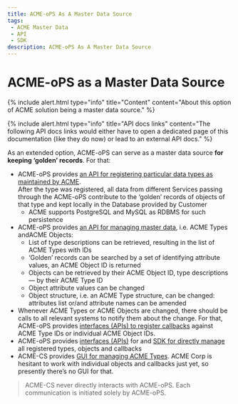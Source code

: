 ```yaml
---
title: ACME-oPS As A Master Data Source
tags: 
 - ACME Master Data
 - API
 - SDK
description: ACME-oPS As A Master Data Source
---
```


# ACME-oPS as a Master Data Source 

{% include alert.html type="info" title="Content" content="About this option of ACME solution being a master data source." %}

{% include alert.html type="info" title="API docs links" content="The following API docs links would either have to open a dedicated page of this documentation (like they do now) or lead to an external API docs." %}

As an extended option, ACME-oPS can serve as a master data source **for keeping ‘golden’ records**. For that:
- ACME-oPS provides [an API for registering particular data types as maintained by ACME](api_data_reg). <br>
    After the type was registered, all data from different Services passing through the ACME-oPS contribute to the ‘golden’ records of objects of that type and kept locally in the Database provided by Customer
    - ACME supports PostgreSQL and MySQL as RDBMS for such persistence
- ACME-oPS provides [an API for managing master data](api_data_mng), i.e. ACME Types andACME Objects:
    - List of type descriptions can be retrieved, resulting in the list of ACME Types with IDs
    - ‘Golden’ records can be searched by a set of identifying attribute values, an ACME Object ID is returned
    - Objects can be retrieved by their ACME Object ID, type descriptions — by their ACME Type ID
    - Object attribute values can be changed
    - Object structure, i.e. an ACME Type structure, can be changed: attributes list or/and attribute names can be amended
- Whenever ACME Types or ACME Objects are changed, there should be calls to all relevant systems to notify them about the change. For that, ACME-oPS provides [interfaces (APIs) to register callbacks](api_clbk_reg) against ACME Type IDs or individual ACME Object IDs.
- ACME-oPS provides [interfaces (APIs)](api_mdata_clbk_dirmng) for and [SDK for directly manage](sdk_mdata_clbk_dirmng) all registered types, objects and callbacks
- ACME-CS provides [GUI for managing ACME Types](gui_types_mng). ACME Corp is hesitant to work with individual objects and callbacks just yet, so presently there’s no GUI for that.

>ACME-CS never directly interacts with ACME-oPS. Each communication is initiated solely by ACME-oPS. 